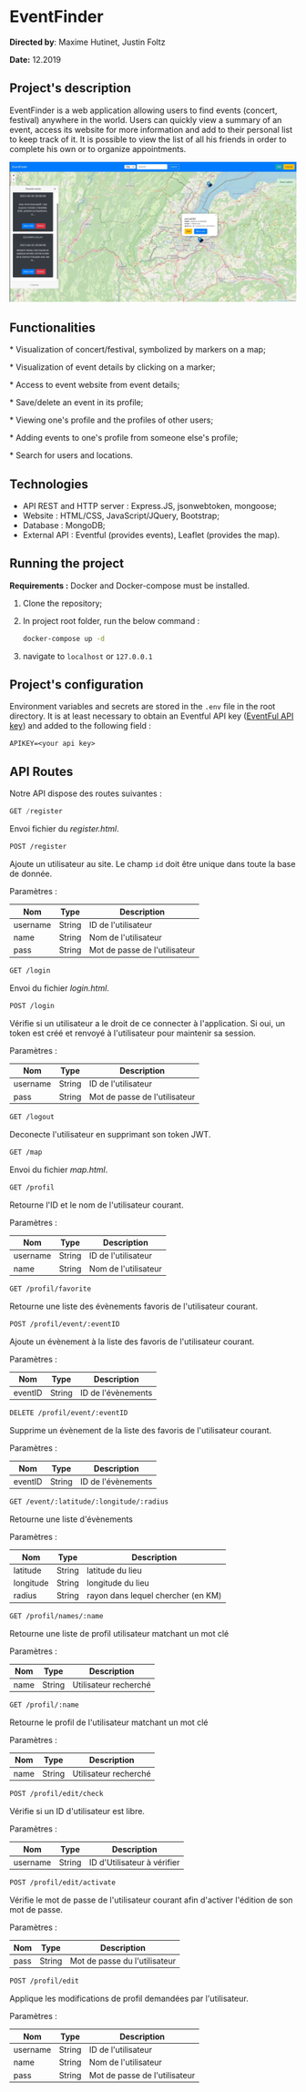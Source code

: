# EventFinder

**Directed by**: Maxime Hutinet, Justin Foltz

**Date:** 12.2019

## Project's description

EventFinder is a web application allowing users to find events (concert, festival) anywhere in the world. Users can quickly view a summary of an event, access its website for more information and add to their personal list to keep track of it. It is possible to view the list of all his friends in order to complete his own or to organize appointments.

![](./img/map.jpg)

## Functionalities

\* Visualization of concert/festival, symbolized by markers on a map;

\* Visualization of event details by clicking on a marker;

\* Access to event website from event details;

\* Save/delete an event in its profile;

\* Viewing one's profile and the profiles of other users;

\* Adding events to one's profile from someone else's profile;

\* Search for users and locations.

## Technologies

- API REST and HTTP server : Express.JS, jsonwebtoken, mongoose;
- Website : HTML/CSS, JavaScript/JQuery, Bootstrap;
- Database : MongoDB;
- External API : Eventful (provides events), Leaflet (provides the map).

## Running the project

**Requirements :** Docker and Docker-compose must be installed.

1. Clone the repository;

2. In project root folder, run the below command : 

   ```bash
   docker-compose up -d
   ```

3. navigate to `localhost` or `127.0.0.1`

## Project's configuration

Environment variables and secrets are stored in the `.env` file in the root directory. It is at least necessary to obtain an Eventful API key ([EventFul API key](https://api.eventful.com/keys)) and added to the following field :

```
APIKEY=<your api key>
```

## API Routes

Notre API dispose des routes suivantes :

```javascript
GET /register
```
Envoi fichier du *register.html*.

```bash
POST /register
```
Ajoute un utilisateur au site. Le champ `id` doit être unique dans toute la base de donnée.

Paramètres :

| Nom   | Type  | Description  |
|---|---|---|
| username | String  | ID de l'utilisateur  |
| name  | String  | Nom de l'utilisateur  |
| pass  | String  | Mot de passe de l'utilisateur  |

```bash
GET /login
```
Envoi du fichier *login.html*.

```bash
POST /login
```
Vérifie si un utilisateur a le droit de ce connecter à l'application. Si oui, un token est créé et renvoyé à l'utilisateur pour maintenir sa session.

Paramètres :

| Nom   | Type  | Description  |
|---|---|---|
| username | String  | ID de l'utilisateur  |
| pass  | String  | Mot de passe de l'utilisateur  |

```bash
GET /logout
```
Deconecte l'utilisateur en supprimant son token JWT.

```bash
GET /map
```
Envoi du fichier *map.html*.

```bash
GET /profil
```
Retourne l'ID et le nom de l'utilisateur courant.

Paramètres :

| Nom   | Type  | Description  |
|---|---|---|
| username | String  | ID de l'utilisateur  |
| name  | String  | Nom de l'utilisateur  |


```bash
GET /profil/favorite
```
Retourne une liste des évènements favoris de l'utilisateur courant.

```bash
POST /profil/event/:eventID
```
Ajoute un évènement à la liste des favoris de l'utilisateur courant.

Paramètres :

| Nom   | Type  | Description  |
|---|---|---|
| eventID  | String  | ID de l'évènements |

```bash
DELETE /profil/event/:eventID
```
Supprime un évènement de la liste des favoris de l'utilisateur courant.

Paramètres :

| Nom   | Type  | Description  |
|---|---|---|
| eventID  | String  | ID de l'évènements |

```bash
GET /event/:latitude/:longitude/:radius
```
Retourne une liste d'évènements

Paramètres :

| Nom   | Type  | Description  |
|---|---|---|
| latitude  | String  | latitude du lieu |
| longitude  | String  | longitude du lieu |
| radius  | String  | rayon dans lequel chercher (en KM) |

```bash
GET /profil/names/:name
```
Retourne une liste de profil utilisateur matchant un mot clé

Paramètres :

| Nom   | Type  | Description  |
|---|---|---|
| name  | String  | Utilisateur recherché |

```bash
GET /profil/:name
```
Retourne le profil de l'utilisateur matchant un mot clé

Paramètres :

| Nom   | Type  | Description  |
|---|---|---|
| name  | String  | Utilisateur recherché |

```bash
POST /profil/edit/check
```
Vérifie si un ID d'utilisateur est libre.

Paramètres :

| Nom   | Type  | Description  |
|---|---|---|
| username  | String  | ID d'Utilisateur à vérifier |

```bash
POST /profil/edit/activate
```
Vérifie le mot de passe de l'utilisateur courant afin d'activer l'édition de son mot de passe.

Paramètres :

| Nom   | Type  | Description  |
|---|---|---|
| pass  | String  | Mot de passe du l'utilisateur |

```bash
POST /profil/edit
```
Applique les modifications de profil demandées par l'utilisateur.

Paramètres :

| Nom   | Type  | Description  |
|---|---|---|
| username  | String  | ID de l'utilisateur |
| name  | String  | Nom de l'utilisateur |
| pass  | String  | Mot de passe de l'utilisateur |

